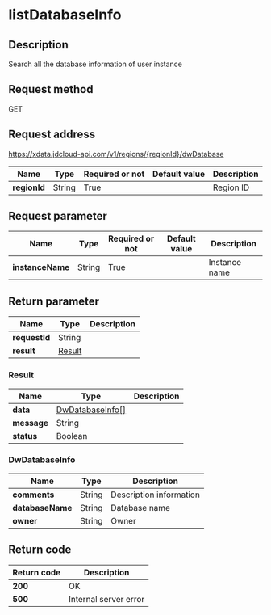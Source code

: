 # listDatabaseInfo


## Description
Search all the database information of user instance

## Request method
GET

## Request address
https://xdata.jdcloud-api.com/v1/regions/{regionId}/dwDatabase

|Name|Type|Required or not|Default value|Description|
|---|---|---|---|---|
|**regionId**|String|True||Region ID|

## Request parameter
|Name|Type|Required or not|Default value|Description|
|---|---|---|---|---|
|**instanceName**|String|True||Instance name|


## Return parameter
|Name|Type|Description|
|---|---|---|
|**requestId**|String||
|**result**|[Result](##Result)||


### <a name="Result">Result</a>
|Name|Type|Description|
|---|---|---|
|**data**|[DwDatabaseInfo[]](##DwDatabaseInfo)||
|**message**|String||
|**status**|Boolean||
### <a name="DwDatabaseInfo">DwDatabaseInfo</a>
|Name|Type|Description|
|---|---|---|
|**comments**|String|Description information|
|**databaseName**|String|Database name|
|**owner**|String|Owner|

## Return code
|Return code|Description|
|---|---|
|**200**|OK|
|**500**|Internal server error|
